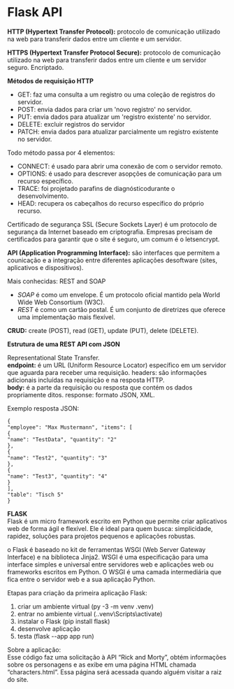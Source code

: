 # Flask API

**HTTP (Hypertext Transfer Protocol):** protocolo de comunicação utilizado na web para transferir dados entre um cliente e um servidor.

**HTTPS (Hypertext Transfer Protocol Secure):** protocolo de comunicação utilizado na web para transferir dados entre um cliente e um servidor seguro. Encriptado.

**Métodos de requisição HTTP**

- GET: faz uma consulta a um registro ou uma coleção de registros do servidor.
- POST: envia dados para criar um 'novo registro' no servidor.
- PUT: envia dados para atualizar um 'registro existente' no servidor.
- DELETE: excluir registros do servidor
- PATCH: envia dados para atualizar parcialmente um registro existente no servidor.

Todo método passa por 4 elementos:

- CONNECT: é usado para abrir uma conexão de com o servidor remoto.
- OPTIONS: é usado para descrever asopções de comunicação para um recurso específico.
- TRACE: foi projetado parafins de diagnósticodurante o desenvolvimento.
- HEAD: recupera os cabeçalhos do recurso específico do próprio recurso.

Certificado de segurança SSL (Secure Sockets Layer) é um protocolo de segurança da Internet baseado em criptografia.
Empresas precisam de certificados para garantir que o site é seguro, um comum é o letsencrypt.

**API (Application Programming Interface):** são interfaces que permitem a counicação e a integração entre diferentes aplicações desoftware (sites, aplicativos e dispositivos).

Mais conhecidas: REST and SOAP

- _SOAP_ é como um envelope.
  É um protocolo oficial mantido pela World Wide Web Consortium (W3C).
- _REST_ é como um cartão postal.
  É um conjunto de diretrizes que oferece uma implementação mais flexível.

**CRUD:** create (POST), read (GET), update (PUT), delete (DELETE).

**Estrutura de uma REST API com JSON**

Representational State Transfer.<br>
**endpoint:** é um URL (Uniform Resource Locator) específico em um servidor que aguarda para receber uma requisição.
headers: são informações adicionais incluídas na requisição e na resposta HTTP.<br>
**body:** é a parte da requisição ou resposta que contém os dados propriamente ditos.
response: formato JSON, XML.

Exemplo resposta JSON:
```
{
"employee": "Max Mustermann", "items": [
{
"name": "TestData", "quantity": "2"
},
{
"name": "Test2", "quantity": "3"
},
{
"name": "Test3", "quantity": "4"
}
],
"table": "Tisch 5"
}
```

**FLASK**<br>
Flask é um micro framework escrito em Python que permite criar aplicativos web de forma ágil e flexível.
Ele é ideal para quem busca: simplicidade, rapidez, soluções para projetos pequenos e aplicações robustas.

o Flask é baseado no kit de ferramentas WSGI (Web Server Gateway Interface) e na biblioteca Jinja2.
WSGI é uma especificação para uma interface simples e universal entre servidores web e aplicações web ou frameworks escritos em Python. O WSGI é uma camada intermediária que fica entre o servidor web e a sua aplicação Python.

Etapas para criação da primeira aplicação Flask:
1. criar um ambiente virtual (py -3 -m venv .venv)
2. entrar no ambiente virtual (.\.venv\Scripts\activate)
3. instalar o Flask (pip install flask)
4. desenvolve aplicação
5. testa (flask --app app run)

Sobre a aplicação:<br>
Esse código faz uma solicitação à API “Rick and Morty”, obtém informações sobre os personagens e as exibe em uma página HTML chamada “characters.html”. Essa página será acessada quando alguém visitar a raiz do site.